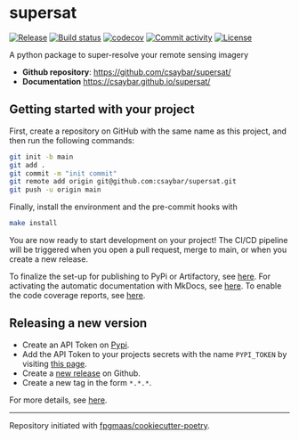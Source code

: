 # supersat

[![Release](https://img.shields.io/github/v/release/csaybar/supersat)](https://img.shields.io/github/v/release/csaybar/supersat)
[![Build status](https://img.shields.io/github/actions/workflow/status/csaybar/supersat/main.yml?branch=main)](https://github.com/csaybar/supersat/actions/workflows/main.yml?query=branch%3Amain)
[![codecov](https://codecov.io/gh/csaybar/supersat/branch/main/graph/badge.svg)](https://codecov.io/gh/csaybar/supersat)
[![Commit activity](https://img.shields.io/github/commit-activity/m/csaybar/supersat)](https://img.shields.io/github/commit-activity/m/csaybar/supersat)
[![License](https://img.shields.io/github/license/csaybar/supersat)](https://img.shields.io/github/license/csaybar/supersat)

A python package to super-resolve your remote sensing imagery

- **Github repository**: <https://github.com/csaybar/supersat/>
- **Documentation** <https://csaybar.github.io/supersat/>

## Getting started with your project

First, create a repository on GitHub with the same name as this project, and then run the following commands:

```bash
git init -b main
git add .
git commit -m "init commit"
git remote add origin git@github.com:csaybar/supersat.git
git push -u origin main
```

Finally, install the environment and the pre-commit hooks with

```bash
make install
```

You are now ready to start development on your project!
The CI/CD pipeline will be triggered when you open a pull request, merge to main, or when you create a new release.

To finalize the set-up for publishing to PyPi or Artifactory, see [here](https://fpgmaas.github.io/cookiecutter-poetry/features/publishing/#set-up-for-pypi).
For activating the automatic documentation with MkDocs, see [here](https://fpgmaas.github.io/cookiecutter-poetry/features/mkdocs/#enabling-the-documentation-on-github).
To enable the code coverage reports, see [here](https://fpgmaas.github.io/cookiecutter-poetry/features/codecov/).

## Releasing a new version

- Create an API Token on [Pypi](https://pypi.org/).
- Add the API Token to your projects secrets with the name `PYPI_TOKEN` by visiting [this page](https://github.com/csaybar/supersat/settings/secrets/actions/new).
- Create a [new release](https://github.com/csaybar/supersat/releases/new) on Github.
- Create a new tag in the form `*.*.*`.

For more details, see [here](https://fpgmaas.github.io/cookiecutter-poetry/features/cicd/#how-to-trigger-a-release).

---

Repository initiated with [fpgmaas/cookiecutter-poetry](https://github.com/fpgmaas/cookiecutter-poetry).
